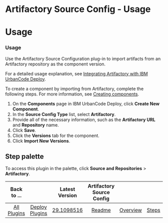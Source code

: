
Artifactory Source Config - Usage
=================================

# Usage


### Usage


Use the Artifactory Source Configuration plug-in to import artifacts from an Artifactory repository as the component version.

For a detailed usage explanation, see [Integrating Artifactory with IBM UrbanCode Deploy](https://community.ibm.com/community/user/wasdevops/blogs/laurel-dickson-bull1/2022/07/22/integrating-artifactory-with-ibm-urbancode-deploy).

To create a component by importing from Artifactory, complete the following steps. For more information, see [Creating components](https://www.ibm.com/docs/en/urbancode-deploy/7.2.3?topic=components-creating "Creating components").

1. On the **Components** page in IBM UrbanCode Deploy, click **Create New Component**.
2. In the **Source Config Type** list, select **Artifactory**.
3. Provide all of the necessary information, such as the **Artifactory URL** and **Repository** name.
4. Click **Save**.
5. Click the **Versions** tab for the component.
6. Click **Import New Versions**.

Step palette
------------

To access this plugin in the palette, click **Source and Repositories** > **Artifactory**.


|Back to ...||Latest Version|Artifactory Source Config |||||
| :---: | :---: | :---: | :---: | :---: | :---: | :---: | :---: |
|[All Plugins](../../index.md)|[Deploy Plugins](../README.md)|[29.1098516](https://raw.githubusercontent.com/UrbanCode/IBM-UCD-PLUGINS/main/files/ArtifactorySourceConfig/ArtifactorySourceConfig-29.1098516.zip)|[Readme](README.md)|[Overview](overview.md)|[Steps](steps.md)|[Roles](roles.md)|[Downloads](downloads.md)|
